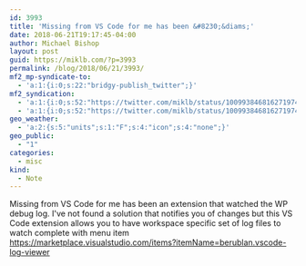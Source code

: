 ```yaml
---
id: 3993
title: 'Missing from VS Code for me has been &#8230;&diams;'
date: 2018-06-21T19:17:45-04:00
author: Michael Bishop
layout: post
guid: https://miklb.com/?p=3993
permalink: /blog/2018/06/21/3993/
mf2_mp-syndicate-to:
  - 'a:1:{i:0;s:22:"bridgy-publish_twitter";}'
mf2_syndication:
  - 'a:1:{i:0;s:52:"https://twitter.com/miklb/status/1009938468162719745";}'
  - 'a:1:{i:0;s:52:"https://twitter.com/miklb/status/1009938468162719745";}'
geo_weather:
  - 'a:2:{s:5:"units";s:1:"F";s:4:"icon";s:4:"none";}'
geo_public:
  - "1"
categories:
  - misc
kind:
  - Note
---
```

Missing from VS Code for me has been an extension that watched the WP debug log. I've not found a solution that notifies you of changes but this VS Code extension allows you to have workspace specific set of log files to watch complete with menu item  <https://marketplace.visualstudio.com/items?itemName=berublan.vscode-log-viewer>
